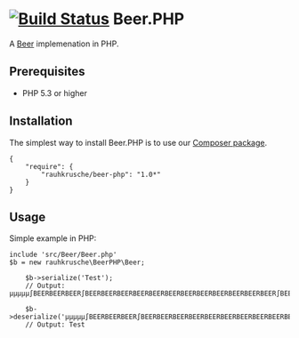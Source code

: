 [![Build Status](https://travis-ci.org/rauhkrusche/Beer.php.svg?branch=master)](https://travis-ci.org/rauhkrusche/Beer.php)
Beer.PHP
========

A [Beer](https://github.com/rauhkrusche/Beer) implemenation in PHP.

## Prerequisites ##
- PHP 5.3 or higher

## Installation ##
The simplest way to install Beer.PHP is to use our [Composer package](https://packagist.org/packages/rauhkrusche/beer-php).

```
{
    "require": {
        "rauhkrusche/beer-php": "1.0*"
    }
}
```


## Usage ##
Simple example in PHP:

```
include 'src/Beer/Beer.php'
$b = new rauhkrusche\BeerPHP\Beer;

    $b->serialize('Test');
    // Output: µµµµµ∫BEERBEERBEER∫BEERBEERBEERBEERBEERBEERBEERBEERBEERBEERBEERBEER∫BEERBEERBEERBEERBEER∫

    $b->deserialize('µµµµµ∫BEERBEERBEER∫BEERBEERBEERBEERBEERBEERBEERBEERBEERBEERBEERBEER∫BEERBEERBEERBEERBEER∫');
    // Output: Test
```
